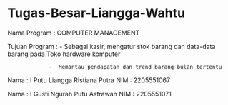 # Tugas-Besar-Liangga-Wahtu

Nama Program   : COMPUTER MANAGEMENT

Tujuan Program : -  Sebagai kasir, mengatur stok barang dan data-data barang pada Toko hardware komputer

                 -  Memantau pendapatan dan trend barang bulan tertentu


Nama : I Putu Liangga Ristiana Putra
NIM  : 2205551067

Nama : I Gusti Ngurah Putu Astrawan
NIM  : 2205551071
